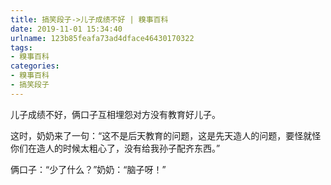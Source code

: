 ```yaml
---
title: 搞笑段子->儿子成绩不好 | 糗事百科
date: 2019-11-01 15:34:40
urlname: 123b85feafa73ad4dface46430170322
tags: 
- 糗事百科
categories:
- 糗事百科
- 搞笑段子
---
```

儿子成绩不好，俩口子互相埋怨对方没有教育好儿子。

这时，奶奶来了一句：“这不是后天教育的问题，这是先天造人的问题，要怪就怪你们在造人的时候太粗心了，没有给我孙子配齐东西。”

俩口子：“少了什么？”奶奶：“脑子呀！”


